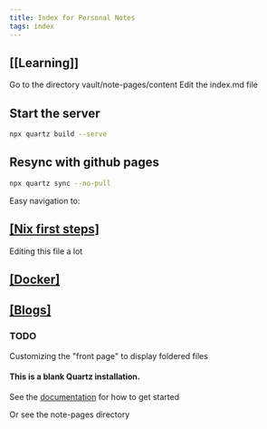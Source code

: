 ```yaml
---
title: Index for Personal Notes
tags: index
---
```



## [[Learning]]

Go to the directory vault/note-pages/content
Edit the index.md file


## Start the server

```bash
npx quartz build --serve
```

## Resync with github pages

```bash
npx quartz sync --no-pull
```
  
Easy navigation to:

## [[Nix first steps]](/Nix/FirstSteps.md)  

Editing this file a lot  

## [[Docker]](./Docker/Docker.md)  

## [[Blogs]](/Blog/Blog001.md)


### TODO

Customizing the "front page" to display foldered files

#### This is a blank Quartz installation.

See the [documentation](https://quartz.jzhao.xyz) for how to get started

Or see the note-pages directory
